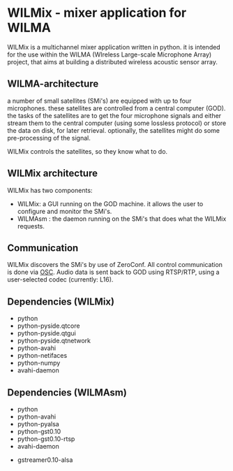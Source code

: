 WILMix - mixer application for WILMA
====================================


WILMix is a multichannel mixer application written in python.
it is intended for the use within the WILMA (WIreless
Large-scale Microphone Array) project, that aims at building
a distributed wireless acoustic sensor array.

WILMA-architecture
-----------------
a number of small satellites (SMi's) are equipped with up to four microphones.
these satellites are controlled from a central computer (GOD).
the tasks of the satellites are to get the four microphone signals and either
stream them to the central computer (using some lossless protocol) or store the
data on disk, for later retrieval.
optionally, the satellites might do some pre-processing of the signal.

WILMix controls the satellites, so they know what to do.



WILMix architecture
--------------------
WILMix has two components:
- WILMix: a GUI running on the GOD machine. it allows the user to configure and
           monitor the SMi's.
- WILMAsm : the daemon running on the SMi's that does what the WILMix requests.


Communication
-------------
WILMix discovers the SMi's by use of ZeroConf.
All control communication is done via [OSC](http://opensoundcontrol.org).
Audio data is sent back to GOD using RTSP/RTP, using a user-selected codec
(currently: L16).

Dependencies (WILMix)
----------------------
+ python
+ python-pyside.qtcore
+ python-pyside.qtgui
+ python-pyside.qtnetwork
+ python-avahi
+ python-netifaces
+ python-numpy
+ avahi-daemon

Dependencies (WILMAsm)
---------------------
+ python
+ python-avahi
+ python-pyalsa
+ python-gst0.10
+ python-gst0.10-rtsp
+ avahi-daemon
- gstreamer0.10-alsa
